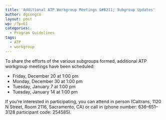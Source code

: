 ```yaml
---
title: 'Additional ATP Workgroup Meetings &#8211; Subgroup Updates'
author: dgiongco
layout: post
wp: /?p=61
categories:
  - Program Guidelines
tags:
  - ATP
  - workgroup
---
```

To share the efforts of the various subgroups formed, additional ATP workgroup meetings have been scheduled:

*   Friday, December 20 at 1:00 pm
*   Monday, December 30 at 1:00 pm
*   Tuesday, January 7 at 1:00 pm
*   Tuesday, January 14 at 1:00 pm

If you&#8217;re interested in participating, you can attend in person (Caltrans, 1120 N Street, Room 2116, Sacramento, CA) or call in (phone number: 636&#8211;651&#8211;3128 participant code: 254585).